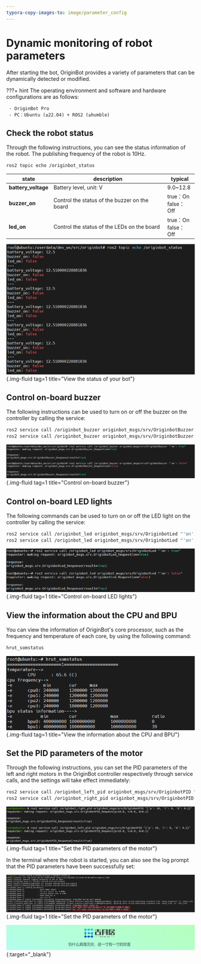 ```yaml
---
typora-copy-images-to: image/parameter_config
---
```


# **Dynamic monitoring of robot parameters**

After starting the bot, OriginBot provides a variety of parameters that can be dynamically detected or modified.



???+ hint
    The operating environment and software and hardware configurations are as follows:
    

     - OriginBot Pro
     - PC：Ubuntu (≥22.04) + ROS2 (≥humble)



<!-- <iframe
  src="//player.bilibili.com/player.html?aid=516658213&bvid=BV1eg411a7A9&cid=866149913&page=15&autoplay=0"
  scrolling="no"
  border="0"
  width="800px"
  height="460px"
  frameborder="no"
  framespacing="0"
  allowfullscreen="true"
>
</iframe> -->



## **Check the robot status**

Through the following instructions, you can see the status information of the robot. The publishing frequency of the robot is 10Hz.

```bash
ros2 topic echo /originbot_status
```

| state                  | description        | typical                   |
| ------------------- | --------- | --------------------- |
| **battery_voltage** | Battery level, unit: V | 9.0~12.8              |
| **buzzer_on**       | Control the status of the buzzer on the board | true：On<br />false：Off |
| **led_on**          | Control the status of the LEDs on the board | true：On<br />false：Off |

![img](../../assets/img/parameter_config/20220811102658.png){.img-fluid tag=1 title="View the status of your bot"}



## **Control on-board buzzer**

The following instructions can be used to turn on or off the buzzer on the controller by calling the service:

```bash
ros2 service call /originbot_buzzer originbot_msgs/srv/OriginbotBuzzer "'on': true"     ## Turn on the buzzer
ros2 service call /originbot_buzzer originbot_msgs/srv/OriginbotBuzzer "'on': false"    ## Turn off the buzzer
```

![img](../../assets/img/parameter_config/20220811103849.png){.img-fluid tag=1 title="Control on-board buzzer"}



## **Control on-board LED lights**

The following commands can be used to turn on or off the LED light on the controller by calling the service:

```bash
ros2 service call /originbot_led originbot_msgs/srv/OriginbotLed "'on': true"      ## Turn on the LED
ros2 service call /originbot_led originbot_msgs/srv/OriginbotLed "'on': false"     ## Turn off the LED
```

![image-20220822150809883](../../assets/img/parameter_config/image-20220822150809883.png){.img-fluid tag=1 title="Control on-board LED lights"}



## **View the information about the CPU and BPU**

You can view the information of OriginBot's core processor, such as the frequency and temperature of each core, by using the following command:


```bash
hrut_somstatus
```

![img](../../assets/img/parameter_config/20220812222045.png){.img-fluid tag=1 title="View the information about the CPU and BPU"}



## **Set the PID parameters of the motor**

Through the following instructions, you can set the PID parameters of the left and right motors in the OriginBot controller respectively through service calls, and the settings will take effect immediately:

```bash
ros2 service call /originbot_left_pid originbot_msgs/srv/OriginbotPID "{'p': 10, 'i': 0, 'd': 0.1}"
ros2 service call /originbot_right_pid originbot_msgs/srv/OriginbotPID "{'p': 10, 'i': 0, 'd': 0.1}"
```

![image-20220926123533003](../../assets/img/parameter_config/image-20220926123533003.png){.img-fluid tag=1 title="Set the PID parameters of the motor"}

In the terminal where the robot is started, you can also see the log prompt that the PID parameters have been successfully set:

![image-20220926123706712](../../assets/img/parameter_config/image-20220926123706712.png){.img-fluid tag=1 title="Set the PID parameters of the motor"}



[![图片1](../../assets/img/footer.png)](https://www.guyuehome.com/){:target="_blank"}

